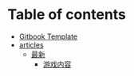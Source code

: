 # Table of contents

* [Gitbook Template](README.md)
* [articles](articles/README.md)
  * [最新](articles/latest/README.md)
    * [游戏内容](articles/game-content-89-20241120-1-1-1732086000.md)